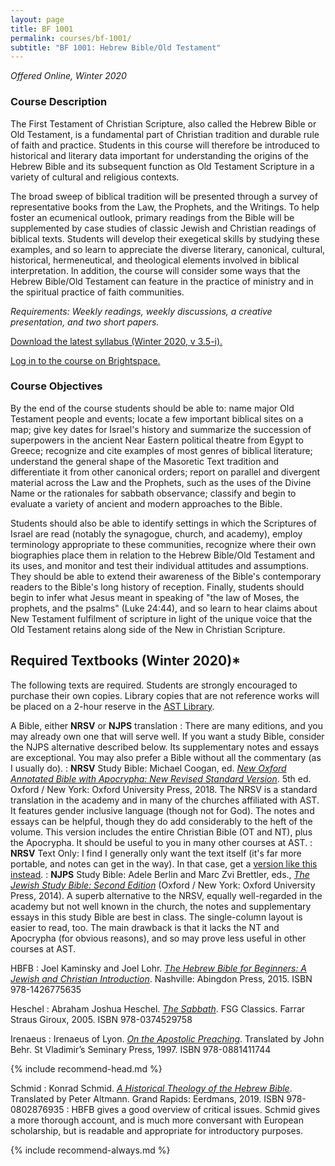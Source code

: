 ```yaml
---
layout: page
title: BF 1001
permalink: courses/bf-1001/
subtitle: "BF 1001: Hebrew Bible/Old Testament"
---
```


*Offered Online, Winter 2020*

### Course Description

The First Testament of Christian Scripture, also called the Hebrew Bible
or Old Testament, is a fundamental part of Christian tradition and
durable rule of faith and practice. Students in this course will
therefore be introduced to historical and literary data important for
understanding the origins of the Hebrew Bible and its subsequent
function as Old Testament Scripture in a variety of cultural and
religious contexts.

The broad sweep of biblical tradition will be presented through a survey
of representative books from the Law, the Prophets, and the Writings. To
help foster an ecumenical outlook, primary readings from the Bible will
be supplemented by case studies of classic Jewish and Christian readings
of biblical texts. Students will develop their exegetical skills by
studying these examples, and so learn to appreciate the diverse
literary, canonical, cultural, historical, hermeneutical, and
theological elements involved in biblical interpretation. In addition,
the course will consider some ways that the Hebrew Bible/Old Testament
can feature in the practice of ministry and in the spiritual practice of
faith communities.

*Requirements: Weekly readings, weekly discussions, a creative presentation, and two short papers.*

[Download the latest syllabus (Winter 2020, v 3.5-i).](https://github.com/danieldriver/Syllabi/raw/master/BF/BF%201001-Driver%202020.pdf)

[Log in to the course on Brightspace.](https://smu.brightspace.com/d2l/login)

### Course Objectives

By the end of the course students should be able to:
	name major Old Testament people and events;
	locate a few important biblical sites on a map;
	give key dates for Israel's history and summarize the succession of superpowers in the ancient Near Eastern political theatre from Egypt to Greece;
	recognize and cite examples of most genres of biblical literature;
	understand the general shape of the Masoretic Text tradition and differentiate it from other canonical orders;
	report on parallel and divergent material across the Law and the Prophets, such as the uses of the Divine Name or the rationales for sabbath observance;
	classify and begin to evaluate a variety of ancient and modern approaches to the Bible.

Students should also be able to identify settings in which the
Scriptures of Israel are read (notably the synagogue, church, and
academy), employ terminology appropriate to these communities, recognize
where their own biographies place them in relation to the Hebrew
Bible/Old Testament and its uses, and monitor and test their individual
attitudes and assumptions. They should be able to extend their awareness
of the Bible's contemporary readers to the Bible's long history of
reception. Finally, students should begin to infer what Jesus meant in
speaking of "the law of Moses, the prophets, and the psalms" (Luke
24:44), and so learn to hear claims about New Testament fulfilment of
scripture in light of the unique voice that the Old Testament retains
along side of the New in Christian Scripture.


## Required Textbooks (Winter 2020)*

The following texts are required. Students are strongly encouraged to
purchase their own copies. Library copies that are not reference works
will be placed on a 2-hour reserve in the [AST Library](http://www.astheology.ns.ca/library/index.html).

A Bible, either **NRSV** or **NJPS** translation
: There are many editions, and you may already own one that will serve well. If you want a study Bible, consider the NJPS alternative described below. Its supplementary notes and essays are exceptional. You may also prefer a Bible without all the commentary (as I usually do).
: **NRSV** Study Bible: Michael Coogan, ed. [*New Oxford Annotated Bible with Apocrypha: New Revised Standard Version*](https://amzn.to/2qpjO6P). 5th ed. Oxford / New York: Oxford University Press, 2018. The NRSV is a standard translation in the academy and in many of the churches affiliated with AST. It features gender inclusive language (though not for God). The notes and essays can be helpful, though they do add considerably to the heft of the volume. This version includes the entire Christian Bible (OT and NT), plus the Apocrypha. It should be useful to you in many other courses at AST.
: **NRSV** Text Only: I find I generally only want the text itself (it's far more portable, and notes can get in the way). In that case, get a [version like this instead](https://amzn.to/34xOeCI).
: **NJPS** Study Bible: Adele Berlin and Marc Zvi Brettler, eds., [*The Jewish Study Bible: Second Edition*](https://amzn.to/36BBqNw) (Oxford / New York: Oxford University Press, 2014). A superb alternative to the NRSV, equally well-regarded in the academy but not well known in the church, the notes and supplementary essays in this study Bible are best in class. The single-column layout is easier to read, too. The main drawback is that it lacks the NT and Apocrypha (for obvious reasons), and so may prove less useful in other courses at AST.

HBFB
: Joel Kaminsky and Joel Lohr. [*The Hebrew Bible for Beginners: A Jewish and Christian Introduction*](https://amzn.to/33myNNo). Nashville: Abingdon Press, 2015. ISBN 978-1426775635

Heschel
: Abraham Joshua Heschel. [*The Sabbath*](https://amzn.to/2NQ8VDj). FSG Classics. Farrar Straus Giroux, 2005. ISBN 978-0374529758

Irenaeus
: Irenaeus of Lyon. [*On the Apostolic Preaching*](https://amzn.to/2oTyNpj). Translated by John Behr. St Vladimir’s Seminary Press, 1997. ISBN 978-0881411744

{% include recommend-head.md %}

Schmid
: Konrad Schmid. [*A Historical Theology of the Hebrew Bible*](https://amzn.to/34CEs2i). Translated by Peter Altmann. Grand Rapids: Eerdmans, 2019. ISBN 978-0802876935
: HBFB gives a good overview of critical issues. Schmid gives a more thorough account, and is much more conversant with European scholarship, but is readable and appropriate for introductory purposes.

{% include recommend-always.md %}
